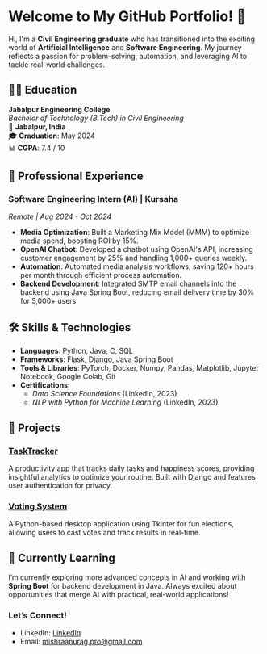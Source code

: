 
# Welcome to My GitHub Portfolio! 👋

Hi, I'm a **Civil Engineering graduate** who has transitioned into the exciting world of **Artificial Intelligence** and **Software Engineering**. My journey reflects a passion for problem-solving, automation, and leveraging AI to tackle real-world challenges.

## 👨‍🎓 Education

**Jabalpur Engineering College**  
_Bachelor of Technology (B.Tech) in Civil Engineering_  
📍 **Jabalpur, India**  
🎓 **Graduation**: May 2024  
📊 **CGPA**: 7.4 / 10

## 💼 Professional Experience

### Software Engineering Intern (AI) | Kursaha  
_Remote | Aug 2024 - Oct 2024_

- **Media Optimization**: Built a Marketing Mix Model (MMM) to optimize media spend, boosting ROI by 15%.
- **OpenAI Chatbot**: Developed a chatbot using OpenAI's API, increasing customer engagement by 25% and handling 1,000+ queries weekly.
- **Automation**: Automated media analysis workflows, saving 120+ hours per month through efficient process automation.
- **Backend Development**: Integrated SMTP email channels into the backend using Java Spring Boot, reducing email delivery time by 30% for 5,000+ users.

## 🛠️ Skills & Technologies

- **Languages**: Python, Java, C, SQL
- **Frameworks**: Flask, Django, Java Spring Boot
- **Tools & Libraries**: PyTorch, Docker, Numpy, Pandas, Matplotlib, Jupyter Notebook, Google Colab, Git
- **Certifications**: 
  - *Data Science Foundations* (LinkedIn, 2023)
  - *NLP with Python for Machine Learning* (LinkedIn, 2023)

## 🚀 Projects

### [TaskTracker](https://github.com/starrynightishere/TaskTracker)
A productivity app that tracks daily tasks and happiness scores, providing insightful analytics to optimize your routine. Built with Django and features user authentication for privacy.

### [Voting System](https://github.com/starrynightishere/Voting-System)
A Python-based desktop application using Tkinter for fun elections, allowing users to cast votes and track results in real-time.

## 🌱 Currently Learning

I’m currently exploring more advanced concepts in AI and working with **Spring Boot** for backend development in Java. Always excited about opportunities that merge AI with practical, real-world applications!

### Let’s Connect!
- LinkedIn: [LinkedIn](https://www.linkedin.com/in/anurag-mishra-00724205)
- Email: mishraanurag.pro@gmail.com

 
